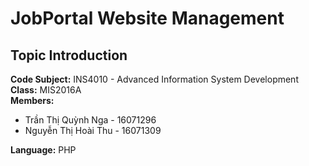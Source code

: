 JobPortal Website Management
============================
Topic Introduction
------------------
**Code Subject:** INS4010 - Advanced Information System Development <br>
**Class:** MIS2016A <br>
**Members:** <br>
- Trần Thị Quỳnh Nga - 16071296 <br>
- Nguyễn Thị Hoài Thu - 16071309 <br>

**Language:** PHP <br>





